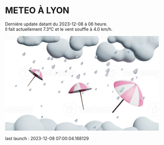 # METEO À LYON

Dernière update datant du 2023-12-08 à 06 heure.  
Il fait actuellement 7.3°C et le vent souffle à 4.0 km/h.      

![](./.github/rain.png)

last launch : 2023-12-08 07:00:04.168129
